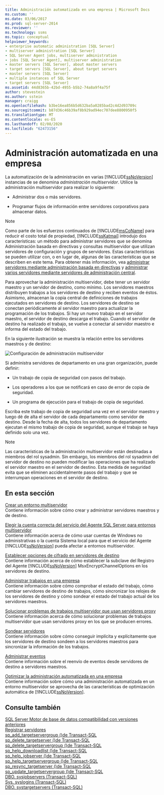 ```yaml
---
title: Administración automatizada en una empresa | Microsoft Docs
ms.custom: ''
ms.date: 03/06/2017
ms.prod: sql-server-2014
ms.reviewer: ''
ms.technology: ssms
ms.topic: conceptual
helpviewer_keywords:
- enterprise automatic administration [SQL Server]
- multiserver administration [SQL Server]
- SQL Server Agent jobs, multiserver administration
- jobs [SQL Server Agent], multiserver administration
- master servers [SQL Server], about master servers
- target servers [SQL Server], about target servers
- master servers [SQL Server]
- multiple instances of SQL Server
- target servers [SQL Server]
ms.assetid: 44d8365b-42bd-4955-b5b2-74a8a9f4a75f
author: stevestein
ms.author: sstein
manager: craigg
ms.openlocfilehash: b3be16ea856b5d632ba5a0285bad2c4d2d93709c
ms.sourcegitcommit: b87d36c46b39af8b929ad94ec707dee8800950f5
ms.translationtype: MT
ms.contentlocale: es-ES
ms.lasthandoff: 02/08/2020
ms.locfileid: "62473156"
---
```

# <a name="automated-administration-across-an-enterprise"></a>Administración automatizada en una empresa
  La automatización de la administración en varias [!INCLUDE[ssNoVersion](../../../includes/ssnoversion-md.md)] instancias de se denomina *administración multiservidor*. Utilice la administración multiservidor para realizar lo siguiente:  
  
-   Administrar dos o más servidores.  
  
-   Programar flujos de información entre servidores corporativos para almacenar datos.  
  
> [!NOTE]  
>  Como parte de los esfuerzos continuados de [!INCLUDE[msCoName](../../includes/msconame-md.md)] para reducir el costo total de propiedad, [!INCLUDE[ssKatmai](../../includes/sskatmai-md.md)] introdujo dos características: un método para administrar servidores que se denomina Administración basada en directivas y consultas multiservidor que utilizan servidores de configuración y grupos de servidores. Estas características se pueden utilizar con, o en lugar de, algunas de las características que se describen en este tema. Para obtener más información, vea [administrar servidores mediante administración basada en directivas](../../relational-databases/policy-based-management/administer-servers-by-using-policy-based-management.md) y [administrar varios servidores mediante servidores de administración central](../../relational-databases/administer-multiple-servers-using-central-management-servers.md).  
  
 Para aprovechar la administración multiservidor, debe tener un servidor maestro y un servidor de destino, como mínimo. Los servidores maestros distribuyen trabajos a los servidores de destino y reciben eventos de éstos. Asimismo, almacenan la copia central de definiciones de trabajos ejecutados en servidores de destino. Los servidores de destino se conectan periódicamente al servidor maestro para actualizar la programación de los trabajos. Si hay un nuevo trabajo en el servidor maestro, el servidor de destino descarga el trabajo. Cuando el servidor de destino ha realizado el trabajo, se vuelve a conectar al servidor maestro e informa del estado del trabajo.  
  
 En la siguiente ilustración se muestra la relación entre los servidores maestros y de destino:  
  
 ![Configuración de administración multiservidor](../../database-engine/media/multisvr.gif "Configuración de administración multiservidor")  
  
 Si administra servidores de departamento en una gran organización, puede definir:  
  
-   Un trabajo de copia de seguridad con pasos del trabajo.  
  
-   Los operadores a los que se notificará en caso de error de copia de seguridad.  
  
-   Un programa de ejecución para el trabajo de copia de seguridad.  
  
 Escriba este trabajo de copia de seguridad una vez en el servidor maestro y luego dé de alta el servidor de cada departamento como servidor de destino. Desde la fecha de alta, todos los servidores de departamento ejecutan el mismo trabajo de copia de seguridad, aunque el trabajo se haya definido solo una vez.  
  
> [!NOTE]  
>  Las características de la administración multiservidor están destinadas a miembros del rol sysadmin. Sin embargo, los miembros del rol sysadmin del servidor de destino no pueden modificar las operaciones que ha realizado el servidor maestro en el servidor de destino. Esta medida de seguridad evita que se eliminen accidentalmente pasos del trabajo y que se interrumpan operaciones en el servidor de destino.  
  
## <a name="in-this-section"></a>En esta sección  
 [Crear un entorno multiservidor](create-a-multiserver-environment.md)  
 Contiene información sobre cómo crear y administrar servidores maestros y de destino.  
  
 [Elegir la cuenta correcta del servicio del Agente SQL Server para entornos multiservidor](choose-the-right-sql-server-agent-service-account-for-multiserver-environments.md)  
 Contiene información acerca de cómo usar cuentas de Windows no administrativas o la cuenta Sistema local para que el servicio del Agente [!INCLUDE[ssNoVersion](../../../includes/ssnoversion-md.md)] pueda afectar a entornos multiservidor.  
  
 [Establecer opciones de cifrado en servidores de destino](set-encryption-options-on-target-servers.md)  
 Contiene información acerca de cómo establecer la subclave del Registro del Agente [!INCLUDE[ssNoVersion](../../../includes/ssnoversion-md.md)] MsxEncryptChannelOptions en los servidores de destino.  
  
 [Administrar trabajos en una empresa](manage-jobs-across-an-enterprise.md)  
 Contiene información sobre cómo comprobar el estado del trabajo, cómo cambiar servidores de destino de trabajos, cómo sincronizar los relojes de los servidores de destino y cómo sondear el estado del trabajo actual de los servidores maestros.  
  
 [Solucionar problemas de trabajos multiservidor que usan servidores proxy](troubleshoot-multiserver-jobs-that-use-proxies.md)  
 Contiene información acerca de cómo solucionar problemas de trabajos multiservidor que usan servidores proxy en los que se producen errores.  
  
 [Sondear servidores](poll-servers.md)  
 Contiene información sobre cómo conseguir implícita y explícitamente que los servidores de destino sondeen a los servidores maestros para sincronizar la información de los trabajos.  
  
 [Administrar eventos](manage-events.md)  
 Contiene información sobre el reenvío de eventos desde servidores de destino a servidores maestros.  
  
 [Optimizar la administración automatizada en una empresa](tune-automated-administration-across-an-enterprise.md)  
 Contiene información sobre cómo una administración automatizada en un entorno multiservidor se aprovecha de las características de optimización automática de [!INCLUDE[ssNoVersion](../../../includes/ssnoversion-md.md)].  
  
## <a name="see-also"></a>Consulte también  
 [SQL Server Motor de base de datos compatibilidad con versiones anteriores](../../database-engine/sql-server-database-engine-backward-compatibility.md)   
 [Registrar servidores](../register-servers/register-servers.md)   
 [sp_add_targetservergroup &#40;&#41;de Transact-SQL](/sql/relational-databases/system-stored-procedures/sp-add-targetservergroup-transact-sql)   
 [sp_delete_targetserver &#40;&#41;de Transact-SQL](/sql/relational-databases/system-stored-procedures/sp-delete-targetserver-transact-sql)   
 [sp_delete_targetservergroup &#40;&#41;de Transact-SQL](/sql/relational-databases/system-stored-procedures/sp-delete-targetservergroup-transact-sql)   
 [sp_help_downloadlist &#40;&#41;de Transact-SQL](/sql/relational-databases/system-stored-procedures/sp-help-downloadlist-transact-sql)   
 [sp_help_jobserver &#40;&#41;de Transact-SQL](/sql/relational-databases/system-stored-procedures/sp-help-jobserver-transact-sql)   
 [sp_help_targetservergroup &#40;&#41;de Transact-SQL](/sql/relational-databases/system-stored-procedures/sp-help-targetservergroup-transact-sql)   
 [sp_resync_targetserver &#40;&#41;de Transact-SQL](/sql/relational-databases/system-stored-procedures/sp-resync-targetserver-transact-sql)   
 [sp_update_targetservergroup &#40;&#41;de Transact-SQL](/sql/relational-databases/system-stored-procedures/sp-update-targetservergroup-transact-sql)   
 [DBO. sysjobservers &#40;Transact-SQL&#41;](/sql/relational-databases/system-tables/dbo-sysjobservers-transact-sql)   
 [Sys. syslogins &#40;Transact-SQL&#41;](/sql/relational-databases/system-compatibility-views/sys-syslogins-transact-sql)   
 [DBO. systargetservers &#40;Transact-SQL&#41;](/sql/relational-databases/system-tables/dbo-systargetservers-transact-sql)  
  
  
